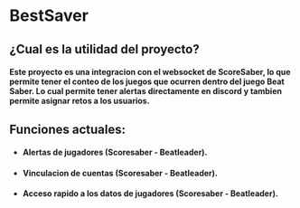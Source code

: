 # BestSaver
## ¿Cual es la utilidad del proyecto?
#### Este proyecto es una integracion con el websocket de ScoreSaber, lo que permite tener el conteo de los juegos que ocurren dentro del juego Beat Saber. Lo cual permite tener alertas directamente en discord y tambien permite asignar retos a los usuarios.
## Funciones actuales:
 - #### Alertas de jugadores (Scoresaber - Beatleader).
 - #### Vinculacion de cuentas (Scoresaber - Beatleader).
 - #### Acceso rapido a los datos de jugadores (Scoresaber - Beatleader).
